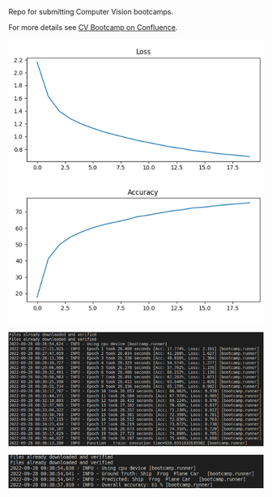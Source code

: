 Repo for submitting Computer Vision bootcamps.

For more details see [CV Bootcamp on Confluence](https://uwarg-docs.atlassian.net/wiki/spaces/BOOT/pages/1544290340/Computer-Vision+Bootcamp).

![plot](plot.png)

![plot](training_log.png)

![plot](testing_log.png)
